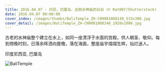 ```yaml
---
title: 2016.04.07 - 印尼，巴厘岛，达努水神庙的日出 (© Rat007/Shutterstock)
date: 2016.04.07 00:00:00
cover_index: /images/thumbs/BaliTemple_ZH-CN9081088148_533x300.jpg
cover_detail: /images/BaliTemple_ZH-CN9081088148_1920x1080.jpg
---
```


古老的水神庙整个建立在水上，如同一座漂浮于水面的宫殿，供人朝圣、敬仰。每到傍晚时刻，日落余晖洒向屋檐，落在海面，整座庙宇熠熠生辉，灿烂迷人。

印度尼西亚, 巴厘岛

![BaliTemple](/images/BaliTemple_ZH-CN9081088148_1920x1080.jpg)
